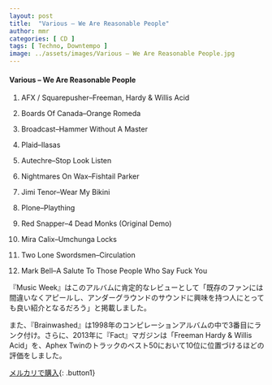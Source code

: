 ```yaml
---
layout: post
title:  "Various – We Are Reasonable People"
author: mmr
categories: [ CD ]
tags: [ Techno, Downtempo ]
image: ../assets/images/Various – We Are Reasonable People.jpg
---
```


#### Various – We Are Reasonable People

1. AFX / Squarepusher–Freeman, Hardy & Willis Acid

2. Boards Of Canada–Orange Romeda

3. Broadcast–Hammer Without A Master

4. Plaid–Ilasas

5. Autechre–Stop Look Listen

6. Nightmares On Wax–Fishtail Parker

7. Jimi Tenor–Wear My Bikini

8. Plone–Plaything

9. Red Snapper–4 Dead Monks (Original Demo)

10. Mira Calix–Umchunga Locks

11. Two Lone Swordsmen–Circulation

12. Mark Bell–A Salute To Those People Who Say Fuck You

『Music Week』はこのアルバムに肯定的なレビューとして「既存のファンには間違いなくアピールし、アンダーグラウンドのサウンドに興味を持つ人にとっても良い紹介となるだろう」と掲載しました。

また、『Brainwashed』は1998年のコンピレーションアルバムの中で3番目にランク付け。さらに、2013年に『Fact』マガジンは「Freeman Hardy & Willis Acid」を、Aphex Twinのトラックのベスト50において10位に位置づけるほどの評価をしました。

[メルカリで購入](https://jp.mercari.com/item/m25692223932){: .button1}
